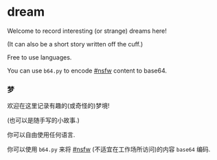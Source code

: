 # dream
Welcome to record interesting (or strange) dreams here!

(It can also be a short story written off the cuff.)

Free to use languages.

You can use `b64.py` to encode [#nsfw](https://en.wikipedia.org/wiki/Not_safe_for_work) content to base64.

### 梦

欢迎在这里记录有趣的(或奇怪的)梦境!

(也可以是随手写的小故事.)

你可以自由使用任何语言.

你可以使用 `b64.py` 来将 [#nsfw](https://zh.wikipedia.org/wiki/NSFW) (不适宜在工作场所访问)的内容 `base64` 编码.
